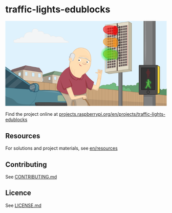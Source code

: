 # traffic-lights-edublocks

![traffic-lights-edublocks](/en/images/banner.png)

Find the project online at [projects.raspberrypi.org/en/projects/traffic-lights-edublocks](https://projects.raspberrypi.org/en/projects/traffic-lights-edublocks)

## Resources
For solutions and project materials, see [en/resources](https://github.com/raspberrypilearning/traffic-lights-edublocks/tree/master/en/resources)

## Contributing
See [CONTRIBUTING.md](CONTRIBUTING.md)

## Licence
 See [LICENSE.md](LICENSE.md)